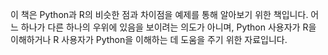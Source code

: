 이 책은 Python과 R의 비슷한 점과 차이점을 예제를 통해 알아보기 위한 책입니다. 어느 하나가 다른 하나의 우위에 있음을 보이려는 의도가 아니며, Python 사용자가 R을 이해하거나 R 사용자가 Python을 이해하는 데 도움을 주기 위한 자료입니다.